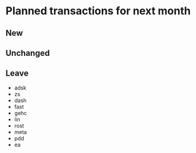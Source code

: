 # Planned transactions for next month

## New

## Unchanged

## Leave
- adsk
- zs
- dash
- fast
- gehc
- lin
- rost
- meta
- pdd
- ea